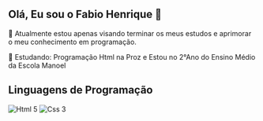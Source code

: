 ## Olá, Eu sou o Fabio Henrique 👋

📝 Atualmente estou apenas visando terminar os meus estudos e aprimorar o meu conhecimento em programação.

🧠 Estudando: Programação Html na Proz e Estou no 2°Ano do Ensino Médio da Escola Manoel

## Linguagens de Programação
![Html 5](https://upload.wikimedia.org/wikipedia/commons/thumb/6/61/HTML5_logo_and_wordmark.svg/1200px-HTML5_logo_and_wordmark.svg.png) ![Css 3](https://encrypted-tbn0.gstatic.com/images?q=tbn:ANd9GcR9sH2KALHd1Zrs1zwelX6ORC40Uq4K-dBF0A&s)

<!--
**FabioHenriqueSonic/fabiohenriquesonic** is a ✨ _special_ ✨ repository because its `README.md` (this file) appears on your GitHub profile.

Here are some ideas to get you started:

- 🔭 I’m currently working on ...
- 🌱 I’m currently learning ...
- 👯 I’m looking to collaborate on ...
- 🤔 I’m looking for help with ...
- 💬 Ask me about ...
- 📫 How to reach me: ...
- 😄 Pronouns: ...
- ⚡ Fun fact: ...
-->

